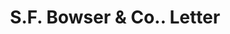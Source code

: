 ---
doi: 10.7916/D8Q82R4Z
date_other: '1897'
date_other_textual: '1897'
form: correspondence
genre:
- Letters (correspondence)
name:
- S.F. Bowser & Co.
object_in_context_url: https://biggert.cul.columbia.edu/items/view/ave_biggert_00286
subject_hierarchical_geographic:
- Fort Wayne, Indiana, United States
subject_name:
- S.F. Bowser & Co.
title: S.F. Bowser & Co.. Letter
sort_title: S.F. Bowser & Co.. Letter
call_number: ave_biggert_00286
coordinates:
- 41.080450000000006,-85.13915
pid: ave_biggert_00286
identifiers: ave_biggert_00286
thumbnail: https://derivativo-3.library.columbia.edu/iiif/2/ldpd:344229/full/!256,256/0/native.jpg
permalink: /biggert/ave_biggert_00286/
layout: iiif-image-page
---
